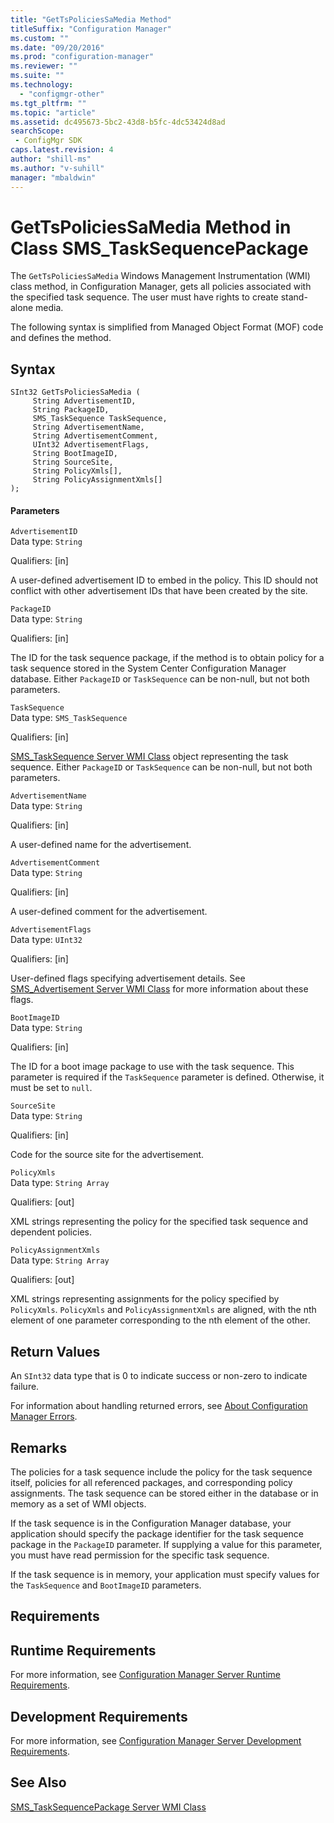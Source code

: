 ```yaml
---
title: "GetTsPoliciesSaMedia Method"
titleSuffix: "Configuration Manager"
ms.custom: ""
ms.date: "09/20/2016"
ms.prod: "configuration-manager"
ms.reviewer: ""
ms.suite: ""
ms.technology:
  - "configmgr-other"
ms.tgt_pltfrm: ""
ms.topic: "article"
ms.assetid: dc495673-5bc2-43d8-b5fc-4dc53424d8adsearchScope: - ConfigMgr SDK
caps.latest.revision: 4
author: "shill-ms"
ms.author: "v-suhill"
manager: "mbaldwin"
---
```

# GetTsPoliciesSaMedia Method in Class SMS_TaskSequencePackage
The `GetTsPoliciesSaMedia` Windows Management Instrumentation (WMI) class method, in Configuration Manager, gets all policies associated with the specified task sequence.  The user must have rights to create stand-alone media.  

 The following syntax is simplified from Managed Object Format (MOF) code and defines the method.  

## Syntax  

```  
SInt32 GetTsPoliciesSaMedia (  
     String AdvertisementID,  
     String PackageID,  
     SMS_TaskSequence TaskSequence,  
     String AdvertisementName,  
     String AdvertisementComment,  
     UInt32 AdvertisementFlags,  
     String BootImageID,  
     String SourceSite,  
     String PolicyXmls[],  
     String PolicyAssignmentXmls[]  
);  

```  

#### Parameters  
 `AdvertisementID`  
 Data type: `String`  

 Qualifiers: [in]  

 A user-defined advertisement ID to embed in the policy. This ID should not conflict with other advertisement IDs that have been created by the site.  

 `PackageID`  
 Data type: `String`  

 Qualifiers: [in]  

 The ID for the task sequence package, if the method is to obtain policy for a task sequence stored in the System Center Configuration Manager database. Either `PackageID` or `TaskSequence` can be non-null, but not both parameters.  

 `TaskSequence`  
 Data type: `SMS_TaskSequence`  

 Qualifiers: [in]  

 [SMS_TaskSequence Server WMI Class](../../../develop/reference/osd/sms_tasksequence-server-wmi-class.md) object representing the task sequence. Either `PackageID` or `TaskSequence` can be non-null, but not both parameters.  

 `AdvertisementName`  
 Data type: `String`  

 Qualifiers: [in]  

 A user-defined name for the advertisement.  

 `AdvertisementComment`  
 Data type: `String`  

 Qualifiers: [in]  

 A user-defined comment for the advertisement.  

 `AdvertisementFlags`  
 Data type: `UInt32`  

 Qualifiers: [in]  

 User-defined flags specifying advertisement details. See [SMS_Advertisement Server WMI Class](../../../develop/reference/core/servers/configure/sms_advertisement-server-wmi-class.md) for more information about these flags.  

 `BootImageID`  
 Data type: `String`  

 Qualifiers: [in]  

 The ID for a boot image package to use with the task sequence. This parameter is required if the `TaskSequence` parameter is defined. Otherwise, it must be set to `null`.  

 `SourceSite`  
 Data type: `String`  

 Qualifiers: [in]  

 Code for the source site for the advertisement.  

 `PolicyXmls`  
 Data type: `String Array`  

 Qualifiers: [out]  

 XML strings representing the policy for the specified task sequence and dependent policies.  

 `PolicyAssignmentXmls`  
 Data type: `String Array`  

 Qualifiers: [out]  

 XML strings representing assignments for the policy specified by `PolicyXmls`. `PolicyXmls` and `PolicyAssignmentXmls` are aligned, with the nth element of one parameter corresponding to the nth element of the other.  

## Return Values  
 An `SInt32` data type that is 0 to indicate success or non-zero to indicate failure.  

 For information about handling returned errors, see [About Configuration Manager Errors](../../../develop/core/understand/about-configuration-manager-errors.md).  

## Remarks  
 The policies for a task sequence include the policy for the task sequence itself, policies for all referenced packages, and corresponding policy assignments. The task sequence can be stored either in the database or in memory as a set of WMI objects.  

 If the task sequence is in the Configuration Manager database, your application should specify the package identifier for the task sequence package in the `PackageID` parameter. If supplying a value for this parameter, you must have read permission for the specific task sequence.  

 If the task sequence is in memory, your application must specify values for the `TaskSequence` and `BootImageID` parameters.  

## Requirements  

## Runtime Requirements  
 For more information, see [Configuration Manager Server Runtime Requirements](../../../develop/core/reqs/server-runtime-requirements.md).  

## Development Requirements  
 For more information, see [Configuration Manager Server Development Requirements](../../../develop/core/reqs/server-development-requirements.md).  

## See Also  
 [SMS_TaskSequencePackage Server WMI Class](../../../develop/reference/osd/sms_tasksequencepackage-server-wmi-class.md)
